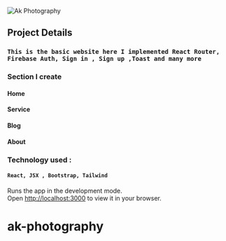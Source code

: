 
![Ak Photography](https://i.ibb.co/C90dzWk/logo4.png)


## Project Details

### `This is the basic website here I implemented React Router, Firebase Auth, Sign in , Sign up ,Toast and many more ` 
### Section I create
#### Home
#### Service
#### Blog
#### About

### Technology used :

#### `React, JSX , Bootstrap, Tailwind`

Runs the app in the development mode.\
Open [http://localhost:3000](http://localhost:3000) to view it in your browser.


# ak-photography
